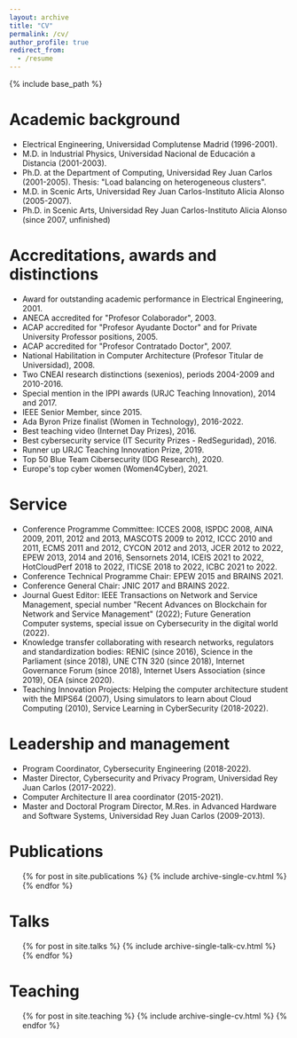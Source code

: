 ```yaml
---
layout: archive
title: "CV"
permalink: /cv/
author_profile: true
redirect_from:
  - /resume
---
```


{% include base_path %}

Academic background
======
- Electrical Engineering, Universidad Complutense Madrid (1996-2001).
- M.D. in Industrial Physics, Universidad Nacional de Educación a Distancia (2001-2003).
- Ph.D. at the Department of Computing, Universidad Rey Juan Carlos (2001-2005). Thesis: "Load balancing on heterogeneous clusters".
- M.D. in Scenic Arts, Universidad Rey Juan Carlos-Instituto Alicia Alonso (2005-2007).
- Ph.D. in Scenic Arts, Universidad Rey Juan Carlos-Instituto Alicia Alonso (since 2007, unfinished)

Accreditations, awards and distinctions
======
- Award for outstanding academic performance in Electrical Engineering, 2001.
- ANECA accredited for "Profesor Colaborador", 2003.
- ACAP accredited for "Profesor Ayudante Doctor" and for Private University Professor positions, 2005.
- ACAP accredited for "Profesor Contratado Doctor", 2007.
- National Habilitation in Computer Architecture (Profesor Titular de Universidad), 2008.
- Two CNEAI research distinctions (sexenios), periods 2004-2009 and 2010-2016.
- Special mention in the IPPI awards (URJC Teaching Innovation), 2014 and 2017.
- IEEE Senior Member, since 2015.
- Ada Byron Prize finalist (Women in Technology), 2016-2022.
- Best teaching video (Internet Day Prizes), 2016.
- Best cybersecurity service (IT Security Prizes - RedSeguridad), 2016.
- Runner up URJC Teaching Innovation Prize, 2019.
- Top 50 Blue Team Cibersecurity (IDG Research), 2020. 
- Europe's top cyber women (Women4Cyber), 2021.

Service 
======
- Conference Programme Committee: ICCES 2008, ISPDC 2008, AINA 2009, 2011, 2012 and 2013, MASCOTS 2009 to 2012, ICCC 2010 and 2011, ECMS 2011 and 2012, CYCON 2012 and 2013, JCER 2012 to 2022, EPEW 2013, 2014 and 2016, Sensornets 2014, ICEIS 2021 to 2022, HotCloudPerf 2018 to 2022, ITICSE 2018 to 2022, ICBC 2021 to 2022.
- Conference Technical Programme Chair: EPEW 2015 and BRAINS 2021.
- Conference General Chair: JNIC 2017 and BRAINS 2022.
- Journal Guest Editor:  IEEE Transactions on Network and Service Management, special number "Recent Advances on Blockchain for Network and Service Management" (2022); Future Generation Computer systems, special issue on Cybersecurity in the digital world (2022).
- Knowledge transfer collaborating with research networks, regulators and standardization bodies: RENIC (since 2016), Science in the Parliament (since 2018), UNE CTN 320 (since 2018), Internet Governance Forum (since 2018), Internet Users Association (since 2019), OEA (since 2020).
- Teaching Innovation Projects: Helping the computer architecture student with the MIPS64 (2007), Using simulators to learn about Cloud Computing (2010), Service Learning in CyberSecurity (2018-2022). 

Leadership and management 
======
- Program Coordinator, Cybersecurity Engineering (2018-2022).
- Master Director, Cybersecurity and Privacy Program, Universidad Rey Juan Carlos (2017-2022).
- Computer Architecture II area coordinator (2015-2021).
- Master and Doctoral Program Director, M.Res. in Advanced Hardware and Software Systems, Universidad Rey Juan Carlos (2009-2013).
  
Publications
======
  <ul>{% for post in site.publications %}
    {% include archive-single-cv.html %}
  {% endfor %}</ul>
  
Talks
======
  <ul>{% for post in site.talks %}
    {% include archive-single-talk-cv.html %}
  {% endfor %}</ul>
  
Teaching
======
  <ul>{% for post in site.teaching %}
    {% include archive-single-cv.html %}
  {% endfor %}</ul>
  

